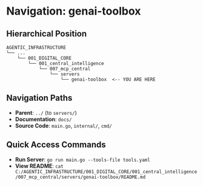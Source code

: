 # Navigation: genai-toolbox

## Hierarchical Position

```
AGENTIC_INFRASTRUCTURE
└── ...
    └── 001_DIGITAL_CORE
        └── 001_central_intelligence
            └── 007_mcp_central
                └── servers
                    └── genai-toolbox  <-- YOU ARE HERE
```

## Navigation Paths

- **Parent**: `../` (to `servers/`)
- **Documentation**: `docs/`
- **Source Code**: `main.go`, `internal/`, `cmd/`

## Quick Access Commands

- **Run Server**: `go run main.go --tools-file tools.yaml`
- **View README**: `cat C:/AGENTIC_INFRASTRUCTURE/001_DIGITAL_CORE/001_central_intelligence/007_mcp_central/servers/genai-toolbox/README.md`

